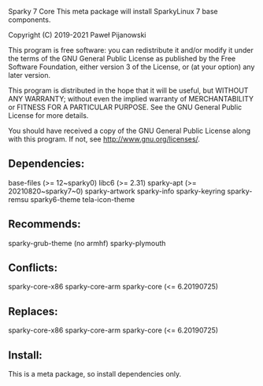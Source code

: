 Sparky 7 Core
This meta package will install SparkyLinux 7 base components.

Copyright (C) 2019-2021 Paweł Pijanowski

This program is free software: you can redistribute it and/or modify
it under the terms of the GNU General Public License as published by
the Free Software Foundation, either version 3 of the License, or
(at your option) any later version.

This program is distributed in the hope that it will be useful,
but WITHOUT ANY WARRANTY; without even the implied warranty of
MERCHANTABILITY or FITNESS FOR A PARTICULAR PURPOSE.  See the
GNU General Public License for more details.

You should have received a copy of the GNU General Public License
along with this program.  If not, see <http://www.gnu.org/licenses/>.

Dependencies:
-------------
base-files (>= 12~sparky0)
libc6 (>= 2.31)
sparky-apt (>= 20210820~sparky7~0)
sparky-artwork
sparky-info
sparky-keyring
sparky-remsu
sparky6-theme
tela-icon-theme

Recommends:
-------------
sparky-grub-theme (no armhf)
sparky-plymouth

Conflicts:
-------------
sparky-core-x86
sparky-core-arm
sparky-core (<= 6.20190725)

Replaces:
--------------
sparky-core-x86
sparky-core-arm
sparky-core (<= 6.20190725)

Install:
-------------
This is a meta package, so install dependencies only.
